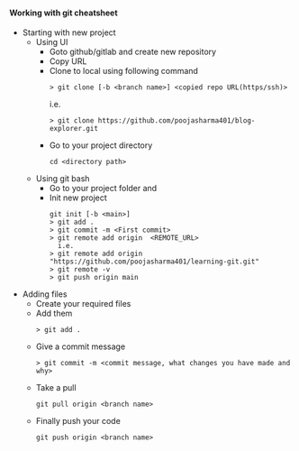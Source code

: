 #### Working with git cheatsheet

- Starting with new project
  - Using UI
    - Goto github/gitlab and create new repository
    - Copy URL
    - Clone to local using following command
      ```
      > git clone [-b <branch name>] <copied repo URL(https/ssh)>
      ```
      i.e.
      ```
      > git clone https://github.com/poojasharma401/blog-explorer.git
      ```
    - Go to your project directory
      ```
      cd <directory path>
      ```
  - Using git bash
    - Go to your project folder and
    - Init new project
      ```
      git init [-b <main>]
      > git add .
      > git commit -m <First commit>
      > git remote add origin  <REMOTE_URL> 
        i.e.
      > git remote add origin  "https://github.com/poojasharma401/learning-git.git"
      > git remote -v
      > git push origin main

      ```
- Adding files
  - Create your required files
  - Add them
    ```
    > git add .
    ```
  - Give a commit message
    ```
    > git commit -m <commit message, what changes you have made and why>
    ```
  - Take a pull
    ```
    git pull origin <branch name>
    ```
  - Finally push your code
    ```
    git push origin <branch name>
    ```
